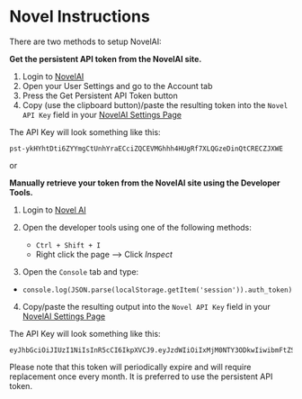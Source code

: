 # Novel Instructions

There are two methods to setup NovelAI:

**Get the persistent API token from the NovelAI site.**

1. Login to [NovelAI](https://novelai.net/stories)
2. Open your User Settings and go to the Account tab
3. Press the Get Persistent API Token button
4. Copy (use the clipboard button)/paste the resulting token into the `Novel API Key` field in your [NovelAI Settings Page](https://agnai.chat/settings?tab=ai&service=novelai)

The API Key will look something like this:

```
pst-ykHYhtDti6ZYYmgCtUnhYraECciZQCEVMGhhh4HUgRf7XLQGzeDinQtCRECZJXWE
```

or

**Manually retrieve your token from the NovelAI site using the Developer Tools.**

1. Login to [Novel AI](https://novelai.net/stories)
2. Open the developer tools using one of the following methods:

   - `Ctrl + Shift + I`
   - Right click the page --> Click _Inspect_

3. Open the `Console` tab and type:

- `console.log(JSON.parse(localStorage.getItem('session')).auth_token)`

4. Copy/paste the resulting output into the `Novel API Key` field in your [NovelAI Settings Page](https://DomGPT.io/settings?tab=ai&service=novelai)

The API Key will look something like this:

```
eyJhbGciOiJIUzI1NiIsInR5cCI6IkpXVCJ9.eyJzdWIiOiIxMjM0NTY3ODkwIiwibmFtZSI6Ii4uLiIsImlhdCI6MTUxNjIzOTAyMn0.pCVUFONBLI_Lw3vKQG6ykCkuWNeG4cDhdEqRO_QJbh4
```

Please note that this token will periodically expire and will require replacement once every month. It is preferred to use the persistent API token.